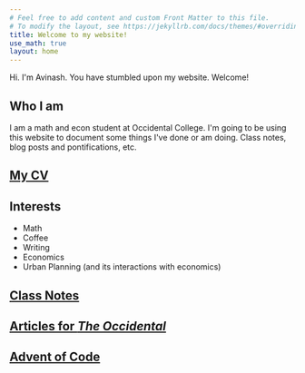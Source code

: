 ```yaml
---
# Feel free to add content and custom Front Matter to this file.
# To modify the layout, see https://jekyllrb.com/docs/themes/#overriding-theme-defaults
title: Welcome to my website!
use_math: true
layout: home
---
```

Hi. I'm Avinash. You have stumbled upon my website. Welcome! 

## Who I am
I am a math and econ student at Occidental College. I'm going to be using this website to document some things I've done or am doing. Class notes, blog posts and pontifications, etc.

## [My CV](https://ai-bearing.github.io/CV/cv_2.pdf)

## Interests
- Math
- Coffee
- Writing
- Economics
- Urban Planning (and its interactions with economics)

## [Class Notes](classnotes.md)

## [Articles for *The Occidental*](https://theoccidentalnews.com/author/iyera)

## [Advent of Code](adventofcode.md)


